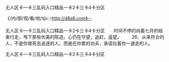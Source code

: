无人区卡一卡三乱码入口精品一卡2卡三卡4卡分区

《/内/部/观/看/地/址👉http://d8s8.com》--

无人区卡一卡三乱码入口精品一卡2卡三卡4卡分区　　时间不停的向着七月的结束行走，甩下那些优美的陈迹。心仍在守望，追赶，遥望。
　　26、从来符合的人，不是你冒死去追逐的人，而是在你累的功夫，承诺拉着你一道走的人。





无人区卡一卡三乱码入口精品一卡2卡三卡4卡分区
